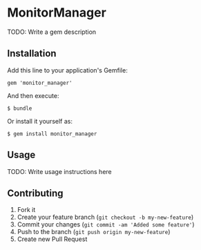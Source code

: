 # MonitorManager

TODO: Write a gem description

## Installation

Add this line to your application's Gemfile:

    gem 'monitor_manager'

And then execute:

    $ bundle

Or install it yourself as:

    $ gem install monitor_manager

## Usage

TODO: Write usage instructions here

## Contributing

1. Fork it
2. Create your feature branch (`git checkout -b my-new-feature`)
3. Commit your changes (`git commit -am 'Added some feature'`)
4. Push to the branch (`git push origin my-new-feature`)
5. Create new Pull Request
